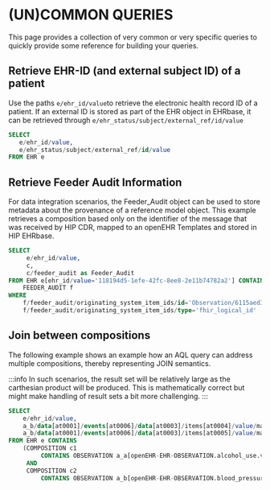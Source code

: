 # (UN)COMMON QUERIES

This page provides a collection of very common or very specific queries to quickly provide some reference for building your queries.

## Retrieve EHR-ID (and external subject ID) of a patient
Use the paths `e/ehr_id/value`to retrieve the electronic health record ID of a patient. If an external ID is stored as part of the EHR object in EHRbase, it can be retrieved through `e/ehr_status/subject/external_ref/id/value`

```sql
SELECT
   e/ehr_id/value,
   e/ehr_status/subject/external_ref/id/value
FROM EHR e
```

## Retrieve Feeder Audit Information

For data integration scenarios, the Feeder_Audit object can be used to store metadata about the provenance of a reference model object. This example retrieves a composition based only on the identifier of the message that was received by HIP CDR, mapped to an openEHR Templates and stored in HIP EHRbase.

```sql
SELECT
     e/ehr_id/value,
     c,
     c/feeder_audit as Feeder_Audit
FROM EHR e[ehr_id/value='118194d5-1efe-42fc-8ee8-2e11b74782a2'] CONTAINS
    FEEDER_AUDIT f
WHERE
    f/feeder_audit/originating_system_item_ids/id='Observation/6115aed3-8b17-42ce-97d5-67e25b02a702/_history/1' AND
    f/feeder_audit/originating_system_item_ids/type='fhir_logical_id'
```

## Join between compositions

The following example shows an example how an AQL query can address multiple compositions, thereby representing JOIN semantics. 

:::info
In such scenarios, the result set will be relatively large as the carthesian product will be produced. This is mathematically correct but might make handling of result sets a bit more challenging.
:::

```sql
SELECT
    e/ehr_id/value,
    a_b/data[at0001]/events[at0006]/data[at0003]/items[at0004]/value/magnitude,
    a_b/data[at0001]/events[at0006]/data[at0003]/items[at0005]/value/magnitude
FROM EHR e CONTAINS
    (COMPOSITION c1
         CONTAINS OBSERVATION a_a[openEHR-EHR-OBSERVATION.alcohol_use.v1]
     AND
     COMPOSITION c2
         CONTAINS OBSERVATION a_b[openEHR-EHR-OBSERVATION.blood_pressure.v1])
```